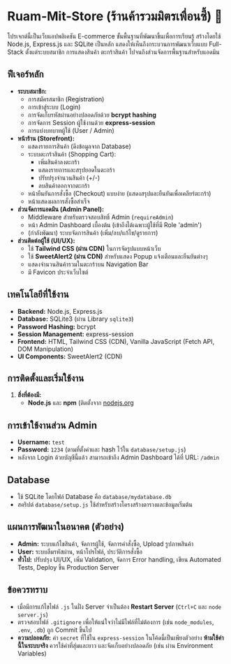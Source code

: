 # Ruam-Mit-Store (ร้านค้ารวมมิตรเพื่อนซี้) 🛒

โปรเจกต์นี้เป็นเว็บแอปพลิเคชัน E-commerce ขั้นพื้นฐานที่พัฒนาขึ้นเพื่อการเรียนรู้ สร้างโดยใช้ Node.js, Express.js และ SQLite เป็นหลัก แสดงให้เห็นถึงกระบวนการพัฒนาเว็บแบบ Full-Stack ตั้งแต่ระบบสมาชิก การแสดงสินค้า ตะกร้าสินค้า ไปจนถึงส่วนจัดการพื้นฐานสำหรับแอดมิน

## ฟีเจอร์หลัก

*   **ระบบสมาชิก:**
    *   การสมัครสมาชิก (Registration)
    *   การเข้าสู่ระบบ (Login)
    *   การจัดเก็บรหัสผ่านอย่างปลอดภัยด้วย **bcrypt hashing**
    *   การจัดการ Session ผู้ใช้งานด้วย **express-session**
    *   การแบ่งบทบาทผู้ใช้ (User / Admin)
*   **หน้าร้าน (Storefront):**
    *   แสดงรายการสินค้า (ดึงข้อมูลจาก Database)
    *   ระบบตะกร้าสินค้า (Shopping Cart):
        *   เพิ่มสินค้าลงตะกร้า
        *   แสดงรายการและสรุปยอดในตะกร้า
        *   ปรับปรุงจำนวนสินค้า (+/-)
        *   ลบสินค้าออกจากตะกร้า
    *   หน้ายืนยันการสั่งซื้อ (Checkout) แบบง่าย (แสดงสรุปและยืนยันเพื่อเคลียร์ตะกร้า)
    *   หน้าแสดงผลการสั่งซื้อสำเร็จ
*   **ส่วนจัดการแอดมิน (Admin Panel):**
    *   Middleware สำหรับตรวจสอบสิทธิ์ Admin (`requireAdmin`)
    *   หน้า Admin Dashboard เบื้องต้น (เข้าถึงได้เฉพาะผู้ใช้ที่มี Role 'admin')
    *   (กำลังพัฒนา) ระบบจัดการสินค้า (เพิ่ม/ลบ/แก้ไข/ดูรายการ)
*   **ส่วนติดต่อผู้ใช้ (UI/UX):**
    *   ใช้ **Tailwind CSS (ผ่าน CDN)** ในการจัดรูปแบบหน้าเว็บ
    *   ใช้ **SweetAlert2 (ผ่าน CDN)** สำหรับแสดง Popup แจ้งเตือนและยืนยันต่างๆ
    *   แสดงจำนวนสินค้ารวมในตะกร้าบน Navigation Bar
    *   มี Favicon ประจำเว็บไซต์

## เทคโนโลยีที่ใช้งาน

*   **Backend:** Node.js, Express.js
*   **Database:** SQLite3 (ผ่าน Library `sqlite3`)
*   **Password Hashing:** bcrypt
*   **Session Management:** express-session
*   **Frontend:** HTML, Tailwind CSS (CDN), Vanilla JavaScript (Fetch API, DOM Manipulation)
*   **UI Components:** SweetAlert2 (CDN)

## การติดตั้งและเริ่มใช้งาน

1.  **สิ่งที่ต้องมี:**
    *   **Node.js** และ **npm** (ติดตั้งจาก [nodejs.org](https://nodejs.org/)
  
## การเข้าใช้งานส่วน Admin

*   **Username:** `test`
*   **Password:** `1234` (ตามที่ตั้งค่าและ hash ไว้ใน `database/setup.js`)
*   หลังจาก Login ด้วยบัญชีนี้แล้ว สามารถเข้าถึง Admin Dashboard ได้ที่ URL: `/admin`

## Database

*   ใช้ SQLite โดยไฟล์ Database คือ `database/mydatabase.db`
*   สคริปต์ `database/setup.js` ใช้สำหรับสร้างโครงสร้างตารางและข้อมูลเริ่มต้น

## แผนการพัฒนาในอนาคต (ตัวอย่าง)

*   **Admin:** ระบบแก้ไขสินค้า, จัดการผู้ใช้, จัดการคำสั่งซื้อ, Upload รูปภาพสินค้า
*   **User:** ระบบลืมรหัสผ่าน, หน้าโปรไฟล์, ประวัติการสั่งซื้อ
*   **ทั่วไป:** ปรับปรุง UI/UX, เพิ่ม Validation, จัดการ Error handling, เขียน Automated Tests, Deploy ขึ้น Production Server

## ข้อควรทราบ

*   เมื่อมีการแก้ไขไฟล์ `.js` ในฝั่ง Server จำเป็นต้อง **Restart Server** (`Ctrl+C` และ `node server.js`)
*   ตรวจสอบไฟล์ `.gitignore` เพื่อให้แน่ใจว่าไม่มีไฟล์ที่ไม่ต้องการ (เช่น `node_modules`, `.env`, `.db`) ถูก Commit ขึ้นไป
*   **ความปลอดภัย:** ค่า `secret` ที่ใช้ใน `express-session` ในโค้ดนี้เป็นเพียงตัวอย่าง **ห้ามใช้ค่านี้ในระบบจริง** ควรใช้ค่าที่สุ่มและยาว และจัดเก็บอย่างปลอดภัย (เช่น ผ่าน Environment Variables)


